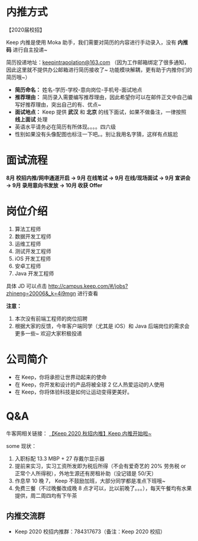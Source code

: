 # 内推方式

【2020届校招】

Keep 内推是使用 Moka 助手，我们需要对简历的内容进行手动录入，没有 **内推码** 进行自主投递~

简历投递地址：keepintrapolation@163.com （因为工作邮箱绑定了很多通知，因此这里就不提供办公邮箱进行简历接收了~ 功能模块解耦，更有助于内推你们的简历哦~）

- **简历命名：** 姓名-学历-学校-意向岗位-手机号-面试地点
- **推荐理由：** 简历录入需要编写推荐理由，因此希望你可以在邮件正文中自己编写好推荐理由，突出自己的有、优点~
- **面试地点：** Keep 提供 **武汉** 和 **北京** 的线下面试，如果不做备注，一律按照 **线上面试** 处理
- 英语水平请务必在简历有所体现。。。。四六级
- 性别如果没有头像配图也标注一下吧。。别让我用名字猜，这样有点尴尬  

# 面试流程
**8月 校招内推/网申通道开启 → 9月 在线笔试 → 9月 在线/现场面试 → 9月 宣讲会 → 9月 录用意向书发放 → 10月 收获 Offer**

# 岗位介绍

1. 算法工程师
2. 数据开发工程师
3. 运维工程师
4. 测试开发工程师
5. iOS 开发工程师
6. 安卓工程师
7. Java 开发工程师

具体 JD 可以点击 http://campus.keep.com/#/jobs?zhineng=20006&_k=4i9mgn 进行查看

**注意：**

1. 本次没有前端工程师的岗位招聘
2. 根据大家的反馈，今年客户端同学（尤其是 iOS）和 Java 后端岗位的需求会更多一些~ 欢迎大家积极投递

# 公司简介

- 在 Keep，你将承担让世界动起来的使命                             
- 在 Keep，你开发和设计的产品将被全球 2 亿人热爱运动的人使用                                                                           
- 在 Keep，你将体验科技是如何让运动变得更美好。

# Q&A

牛客网相关链接： [【Keep 2020 秋招内推】Keep 内推开始啦~](https://www.nowcoder.com/discuss/225964)

some 现状：
1. 入职标配 13.3 MBP + 27 存戴尔显示器
2. 提前来实习，实习工资所发即为税后所得（不会有爱奇艺的 20% 劳务税 or 正常个人所得税），外地生源还有房租补助（没记错是 50/天）
3. 作息早 10 晚 7， Keep 不鼓励加班，大部分同学都是准点下班哦~
4. 免费三餐（不过晚餐改成晚 8 点才可以，比以前晚了。。。），每天午餐均有水果提供，周二周四均有下午茶

##  内推交流群

- Keep 2020 校招内推群：784317673（备注：Keep 2020 校招）
